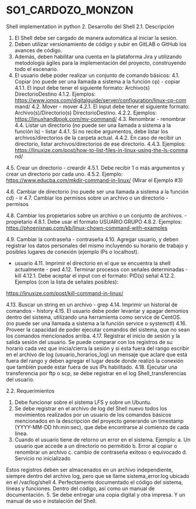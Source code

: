 # SO1_CARDOZO_MONZON
Shell implementation in python
2. Desarrollo del Shell
2.1. Descripción
1. El Shell debe ser cargado de manera automática al iniciar la sesión.
2. Deben utilizar versionamiento de código y subir en GitLAB o GitHub los avances de
código.
3. Además, deben habilitar una cuenta en la plataforma Jira y utilizando metodología
ágiles para la implementación del proyecto, construyendo todo el escenario.
4. El usuario debe poder realizar un conjunto de comando básicos:
4.1. Copiar (no puede ser una llamada a sistema a la función cp) - copiar
4.1.1. El input debe tener el siguiente formato: Archivo(s) DirectorioDestino
4.1.2. Ejemplos:
https://www.ionos.com/digitalguide/server/configuration/linux-cp-com
mand/
4.2. Mover - mover
4.2.1. El input debe tener el siguiente formato: Archivo(s)/Directorio(s)
DirectorioDestino.
4.2.2. Ejemplos: https://linuxhandbook.com/mv-command/
4.3. Renombrar - renombrar
4.4. Listar un directorio (no puede ser una llamada a sistema a la función ls) - listar
4.4.1. Si no recibe argumentos, debe listar los archivos/directorios de la
carpeta actual.
4.4.2. En caso de recibir un directorio, listar archivos/directorios de ese
directorio.
4.4.3. Ejemplos:
https://linuxize.com/post/how-to-list-files-in-linux-using-the-ls-comma
nd/

4.5. Crear un directorio - creardir
4.5.1. Debe recibir 1 o más argumentos y crear un directorio por cada uno.
4.5.2. Ejemplo: https://www.educba.com/mkdir-command-in-linux/ (Mirar el
Ejemplo #3)

4.6. Cambiar de directorio (no puede ser una llamada a sistema a la función cd) - ir
4.7. Cambiar los permisos sobre un archivo o un directorio - permisos

4.8. Cambiar los propietarios sobre un archivo o un conjunto de archivos. -
propietario
4.8.1. Debe usar el formato USUARIO:GRUPO
4.8.2. Ejemplos:
https://phoenixnap.com/kb/linux-chown-command-with-examples

4.9. Cambiar la contraseña - contraseña
4.10. Agregar usuario, y deben registrar los datos personales del mismo incluyendo
su horario de trabajo y posibles lugares de conexión (ejemplo IPs o localhost).
- usuario
4.11. Imprimir el directorio en el que se encuentra la shell actualmente - pwd
4.12. Terminar procesos con señales determinadas - kill
4.12.1. Debe aceptar el input con el formato: PID(s) señal
4.12.2. Ejemplos (con la lista de señales posibles):

https://linuxize.com/post/kill-command-in-linux/

4.13. Buscar un string en un archivo - grep
4.14. Imprimir un historial de comandos - history
4.15. El usuario debe poder levantar y apagar demonios dentro del sistema,
utilizando una herramienta como service de CentOS. (no puede ser una
llamada a sistema a la función service o systemctl)
4.16. Proveer la capacidad de poder ejecutar comandos del sistema, que no sean los
comandos mencionados arriba.
4.17. Registrar el inicio de sesión y la salida sesión del usuario. Se puede comparar
con los registros de su horario cada vez que inicia/cierra la sesión y si esta
fuera del rango escribir en el archivo de log (usuario_horarios_log) un
mensaje que aclare que está fuera del rango y deben agregar el lugar desde
donde realizó la conexión que también puede estar fuera de sus IPs habilitado.
4.18. Ejecutar una transferencia por ftp o scp, se debe registrar en el log
Shell_transferencias del usuario.

2.2. Requerimientos
1. Debe funcionar sobre el sistema LFS y sobre un Ubuntu.
2. Se debe registrar en el archivo de log del Shell nuevo todos los movimientos
realizados por un usuario de los comandos básicos mencionados en la descripción
del proyecto generando un timestamp (YYYY-MM-DD hh:min:sec), que debe
encontrarse al comienzo de cada línea.
3. Cuando el usuario tiene de retorno un error en el sistema. Ejemplo:
a. Un usuario que accede a un directorio no permitido
b. Error al copiar o renombrar un archivo
c. cambio de contraseña exitoso o equivocado
d. Servicio no inicializado

Estos registros deben ser almacenados en un archivo independiente, siempre dentro del
archivo log, pero que se llame sistema_error.log ubicado en el /var/log/shell
4. Perfectamente documentado el código del sistema, líneas y funciones. Dentro del
código, así como un manual de documentación.
5. Se debe entregar una copia digital y otra impresa. Y un manual de uso e
instalación del Shell.